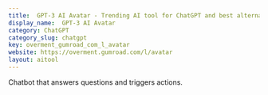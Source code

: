 ```yaml
---
title:  GPT-3 AI Avatar - Trending AI tool for ChatGPT and best alternatives
display_name:  GPT-3 AI Avatar
category: ChatGPT
category_slug: chatgpt
key: overment_gumroad_com_l_avatar
website: https://overment.gumroad.com/l/avatar
layout: aitool
---
```


Chatbot that answers questions and triggers actions.

